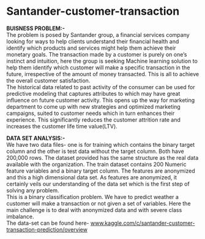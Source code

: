 # Santander-customer-transaction

**BUISNESS PROBLEM:-**
<br>The problem is posed by Santander group, a financial services company looking for ways to help clients understand their financial health and identify which products and services might help them achieve their monetary goals. The transaction made by a customer is purely on one’s instinct and intuition, here the group is seeking Machine learning solution to help them identify which customer will make a specific transaction in the future, irrespective of the amount of money transacted. This is all to achieve the overall customer satisfaction.
<br>The historical data related to past activity of the consumer can be used for predictive modeling that captures attributes to which may have great influence on future customer activity. This opens up the way for marketing department to come up with new strategies and optimized marketing campaigns, suited to customer needs which in turn enhances their experience. This significantly reduces the customer attrition rate and increases the customer life time value(LTV).

**DATA SET ANALYSIS:-**
<br>We have two data files- one is for training which contains the binary target column and the other is test data without the target column. Both have 200,000 rows.
The dataset provided has the same structure as the real data available with the organization. The train dataset contains 200 Numeric feature variables and a binary target column. The features are anonymized and this a high dimensional data set. As features are anonymized, it certainly veils our understanding of the data set which is the first step of solving any problem.
<br>This is a binary classification problem. We have to predict weather a customer will make a transaction or not given a set of variables. Here the main challenge is to deal with anonymized data and with severe class imbalance.
<br>The data-set can be found here- www.kaggle.com/c/santander-customer-transaction-prediction/overview
